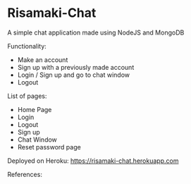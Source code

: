 # Risamaki-Chat

A simple chat application made using NodeJS and MongoDB

Functionality: 
* Make an account 
* Sign up with a previously made account
* Login / Sign up and go to chat window
* Logout


List of pages:
* Home Page
* Login
* Logout
* Sign up
* Chat Window 
* Reset password page

Deployed on Heroku: https://risamaki-chat.herokuapp.com

References: 
